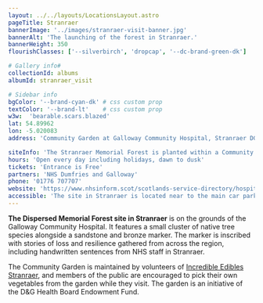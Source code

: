 ```yaml
---
layout: ../../layouts/LocationsLayout.astro
pageTitle: Stranraer
bannerImage: '../images/stranraer-visit-banner.jpg'
bannerAlt: 'The launching of the forest in Stranraer.'
bannerHeight: 350
flourishClasses: ['--silverbirch', 'dropcap', '--dc-brand-green-dk']

# Gallery info#
collectionId: albums
albumId: stranraer_visit

# Sidebar info
bgColor: '--brand-cyan-dk' # css custom prop
textColor: '--brand-lt'    # css custom prop
w3w:  'bearable.scars.blazed'
lat: 54.89962
lon: -5.020083
address: 'Community Garden at Galloway Community Hospital, Stranraer DG9 7DQ'

siteInfo: 'The Stranraer Memorial Forest is planted within a Community Garden, located behind the Galloway Community Hospital car park. It is enclosed behind a wooden fence that surrounds the garden and is not visible from the car park. Members of the public are most welcome to enter the garden by the side gate at any time to visit the memorial. <br><br> When phoning you will be directed to Galloway Community Hospital&apos;s main switchboard on <a href="tel:01776707707">01776 707707</a>'
hours: 'Open every day including holidays, dawn to dusk'
tickets: 'Entrance is Free'
partners: 'NHS Dumfries and Galloway'
phone: '01776 707707'
website: 'https://www.nhsinform.scot/scotlands-service-directory/hospitals/8915%201dng1116'
accessible: 'The site in Stranraer is located near to the main car park, and currently accessed through a small grassy path which involves a short incline. There are plans for paved access in the near future.'
---
```


__The Dispersed Memorial Forest site in Stranraer__ is on the grounds of the Galloway Community Hospital. It features a small cluster of native tree species alongside a sandstone and bronze marker. The marker is inscribed with stories of loss and resilience gathered from across the region, including handwritten sentences from NHS staff in Stranraer.

The Community Garden is maintained by volunteers of <a href="https://www.google.com/url?q=https://www.facebook.com/groups/765364053649833/?locale%3Den_GB&sa=D&source=docs&ust=1726501084093310&usg=AOvVaw0vLBzyn8ezaVKBc6_-QaAq" target="_blank">Incredible Edibles Stranraer</a>, and members of the public are encouraged to pick their own vegetables from the garden while they visit. The garden is an initiative of the D&G Health Board Endowment Fund.

<!-- <a class="link" href='../events/stranraer'><b>See also: </b>Events at the Stranraer site.</a> -->
